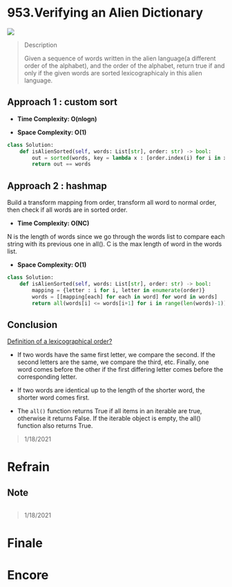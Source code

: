 # 953.Verifying an Alien Dictionary

![](https://img.shields.io/badge/Difficulty-Easy-%235cb85c)

> Description
> 
> Given a sequence of words written in the alien language(a different order of the alphabet), and the order of the alphabet, return true if and only if the given words are sorted lexicographicaly in this alien language.

## Approach 1 : custom sort

- **Time Complexity: O(nlogn)**

- **Space Complexity: O(1)**

```python
class Solution:
    def isAlienSorted(self, words: List[str], order: str) -> bool:
        out = sorted(words, key = lambda x : [order.index(i) for i in x])
        return out == words
```

## Approach 2 : hashmap

Build a transform mapping from order, transform all word to normal order, then check if all words are in sorted order.

- **Time Complexity: O(NC)**

N is the length of words since we go through the words list to compare each string with its previous one in all().
C is the max length of word in the words list.

- **Space Complexity: O(1)**


```python
class Solution:
    def isAlienSorted(self, words: List[str], order: str) -> bool:
        mapping = {letter : i for i, letter in enumerate(order)}
        words = [[mapping[each] for each in word] for word in words]
        return all(words[i] <= words[i+1] for i in range(len(words)-1))
```

## Conclusion

[Definition of a lexicographical order?](https://stackoverflow.com/questions/47478926/definition-of-a-lexicographical-order/47479028#47479028)

- If two words have the same first letter, we compare the second. If the second letters are the same, we compare the third, etc. Finally, one word comes before the other if the first differing letter comes before the corresponding letter.

- If two words are identical up to the length of the shorter word, the shorter word comes first.

- The `all()` function returns True if all items in an iterable are true, otherwise it returns False. If the iterable object is empty, the all() function also returns True.

> 1/18/2021


# Refrain

## Note


```python

```
> 1/18/2021

# Finale

# Encore